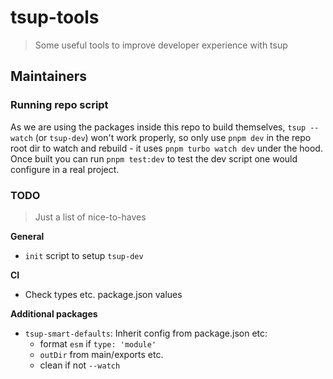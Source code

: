 # tsup-tools

> Some useful tools to improve developer experience with tsup

## Maintainers

### Running repo script

As we are using the packages inside this repo to build themselves, `tsup --watch` (or `tsup-dev`) won't work properly, so only use `pnpm dev` in the repo root dir to watch and rebuild - it uses `pnpm turbo watch dev` under the hood. Once built you can run `pnpm test:dev` to test the dev script one would configure in a real project.

### TODO

> Just a list of nice-to-haves

**General**

- `init` script to setup `tsup-dev`

**CI**

- Check types etc. package.json values

**Additional packages**

- `tsup-smart-defaults`: Inherit config from package.json etc:
  - format `esm` if `type: 'module'`
  - `outDir` from main/exports etc.
  - clean if not `--watch`

